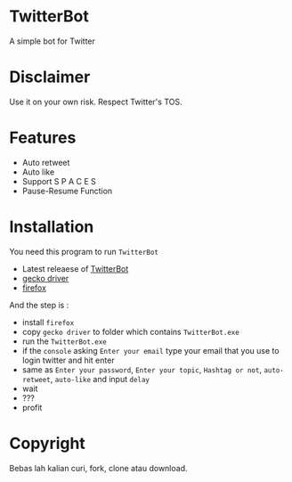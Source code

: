 # TwitterBot
A simple bot for Twitter

# Disclaimer
Use it on your own risk.
Respect Twitter's TOS.

# Features
* Auto retweet
* Auto like
* Support S P A C E S
* Pause-Resume Function

# Installation
You need this program to run ```TwitterBot```
* Latest releaese of [TwitterBot](https://github.com/ghalidouga/TwitterBot/releases)
* [gecko driver](https://github.com/mozilla/geckodriver/releases/tag/v0.24.0)
* [firefox](https://www.mozilla.org/en-US/firefox/)

And the step is :
* install  ```firefox```
* copy ```gecko driver``` to folder which contains ```TwitterBot.exe```
* run the ```TwitterBot.exe```
* if the ```console``` asking ```Enter your email``` type your email that you use to login twitter and hit enter
* same as ```Enter your password```, ```Enter your topic```, ```Hashtag or not```, ```auto-retweet```, ```auto-like``` and input ```delay```
* wait
* ???
* profit


# Copyright
Bebas lah kalian curi, fork, clone atau download.
